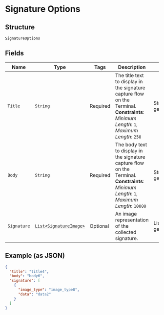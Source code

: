 
# Signature Options

## Structure

`SignatureOptions`

## Fields

| Name | Type | Tags | Description | Getter |
|  --- | --- | --- | --- | --- |
| `Title` | `String` | Required | The title text to display in the signature capture flow on the Terminal.<br>**Constraints**: *Minimum Length*: `1`, *Maximum Length*: `250` | String getTitle() |
| `Body` | `String` | Required | The body text to display in the signature capture flow on the Terminal.<br>**Constraints**: *Minimum Length*: `1`, *Maximum Length*: `10000` | String getBody() |
| `Signature` | [`List<SignatureImage>`](../../doc/models/signature-image.md) | Optional | An image representation of the collected signature. | List<SignatureImage> getSignature() |

## Example (as JSON)

```json
{
  "title": "title4",
  "body": "body6",
  "signature": [
    {
      "image_type": "image_type8",
      "data": "data2"
    }
  ]
}
```

